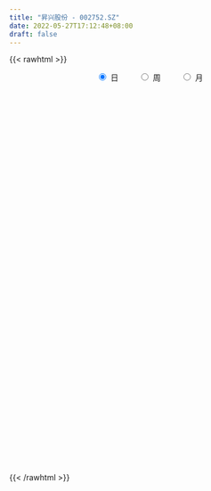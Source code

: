```yaml
---
title: "昇兴股份 - 002752.SZ"
date: 2022-05-27T17:12:48+08:00
draft: false
---
```

{{< rawhtml >}}
    <div style="text-align: center">
        <label style="padding: 1rem;"><input style="margin-right: .5rem" type="radio" name="period" value="D" checked onclick="period_change(this)">日</label>
        <label style="padding: 1rem;"><input style="margin-right: .5rem" type="radio" name="period" value="W" onclick="period_change(this)">周</label>
        <label style="padding: 1rem;"><input style="margin-right: .5rem" type="radio" name="period" value="M" onclick="period_change(this)">月</label>
    </div>
    <div id="chart" style="height: 700px;"></div> 
    <script type="text/javascript">
        const D_v = [17625.42,19516.95,20590.47,16683.35,23721.58,27261.85,37713.33,22119.25,23944.0,15239.01,22249.78,32154.25,23538.95,32939.25,117925.51,94117.57,31233.23,26605.75,27669.01,17987.35,32092.61,47053.3,66974.31,45698.69,30066.6,20458.95,32440.73,22191.65,21600.6,17572.65,23806.94,31846.45,15147.2,19528.02,30613.15,22839.95,17874.4,15541.35,20573.6,31444.2,26568.51,15226.3,18361.0,18607.3,12060.4,20426.65,13571.31,18733.9,35529.7,25376.17,27388.59,11758.85,21675.2,16109.75,15730.45,22958.25,18961.67,18867.25,19668.25,16761.31,15265.55,22685.17,29095.12,20311.4,31579.57,18500.05,17162.93,20352.55,31033.45,53899.15,34790.65,61328.41,32499.69,35079.76,30251.74,36133.16,39109.79,47309.4,46342.57,26853.28,36240.11,31042.71,33802.15,26501.4,37533.81,27775.9,231737.43,134977.42,127262.53,125926.74,86133.15,81195.94,55397.6,79201.37,30701.0,39574.55,42555.5,48277.88,27254.96,60758.83,37118.55,48470.45,52755.61,36756.4,33495.1,28944.85,28983.05,41979.45,41086.3,49908.75,52944.4,32605.75,40545.75,47984.59,35252.5,35986.95,47696.91,69107.52,106012.94,77058.27,233985.29,175557.64,314923.21,597132.08,837465.33,333819.47,404246.66,798624.0699999999,718071.63,366403.35,380964.55,487966.21,673355.99,469880.08,263964.2,308768.13,326926.3,227611.31,208853.38,170281.09,360963.38,319861.6,176227.1,132829.6,98394.35,268193.21,154658.5,155720.85,110398.45,171424.62,183884.21,131923.55,87011.65,87762.6,84248.63,113650.0,151606.7,231599.75,107774.6,119878.05,124376.77,162144.41,159772.9,95728.56,92180.19,189835.43,177172.1,131863.85,144947.55,111400.85,220981.84,274399.6,121125.1,106080.85,99666.25,123950.93,106099.55,79953.68,87698.1,102777.6,100485.75,72024.6,96717.15,86882.4,56573.0,76889.25,84393.54,283925.05,319178.05,162180.35,108179.92,87774.45,105484.8,103942.6,104078.5,129503.85,146840.03,148868.14,98745.79,107622.68,346507.67,310320.57,243210.33,196587.19,130377.24,118048.93,103323.6,79824.3,84650.35,70847.8,87873.0,74917.18,77111.88,64153.55,66609.2,104186.15,87201.45,82361.81,96897.14,90460.25,61441.6,88489.92,65926.6,52842.7,64845.41,76289.9,99483.91,73502.5,111896.27,110077.3,121574.42,122364.9,118567.22,90390.75,71730.31,72688.07,66891.95,97877.4,71996.75,54842.95,92931.81,65462.5,334962.02,261481.12,143867.75,138175.2,128020.0,79104.11,74350.7,78902.1]
const D_histogram = [0.0,-0.0044608547,-0.0082891727,-0.0102250963,-0.0134028208,-0.0120563397,-0.0066473086,-0.0034212043,-0.0042709612,-0.0025284593,0.0001214434,0.0032008983,0.0031899793,0.0050644355,0.0233015156,0.0240201165,0.0225877663,0.0198308459,0.0181490741,0.0128292341,0.0099459943,0.0106329734,0.0179646858,0.0188250764,0.0155413587,0.0110732634,0.0118153997,0.0087374315,0.0034065336,0.002678823,0.0004011068,-0.0084732251,-0.013339549,-0.0154082269,-0.0200470689,-0.0234552664,-0.0271363503,-0.02626642,-0.0225297388,-0.0139498837,-0.0110486929,-0.0105573286,-0.0090253861,-0.0120063788,-0.0131651218,-0.0105382583,-0.0101195721,-0.0110838124,-0.0173062713,-0.0213534306,-0.0218617967,-0.0187992858,-0.0199980792,-0.0161012335,-0.0117308276,-0.0104568536,-0.0079757304,-0.0099552888,-0.0056697813,-0.0008600658,0.0027516867,0.0041406205,0.0104358532,0.0156234075,0.0102364916,0.0118824721,0.0108032252,0.0137914016,0.0197790581,0.0247350607,0.0312809712,0.0371326088,0.0370522913,0.0376409363,0.0321504587,0.0275314838,0.0255526642,0.0246359596,0.0269295794,0.0253101654,0.0263707559,0.0258045361,0.0184459418,0.012917316,0.001137938,-0.0030953868,0.0097553375,0.0121964697,-0.0003389913,-0.0024582896,-0.0145248314,-0.0321604596,-0.0433544214,-0.0619506081,-0.0655632027,-0.0575310321,-0.0444046131,-0.0407974753,-0.0317657657,-0.0229259791,-0.013979453,-0.0124230971,-0.011722969,-0.0064640777,-0.0075432616,-0.0086922032,-0.0104430036,-0.0060736894,-0.0076562591,-0.0122307665,-0.0056493502,-0.0000658693,0.0039614031,0.0131748956,0.0187442291,0.0236093287,0.0270860046,0.0268957492,0.0345666312,0.0390256975,0.0596560834,0.0617632964,0.0768981979,0.1170988848,0.1374508567,0.1337710502,0.1474636093,0.1824781241,0.2158418716,0.1929613591,0.1636674425,0.1793795806,0.1933501946,0.1884636155,0.1639262094,0.1267083626,0.0595923527,-0.0043736149,-0.0521530242,-0.0954597657,-0.0773157985,-0.0878010063,-0.1071843619,-0.1200354989,-0.1278451049,-0.1330703528,-0.1316313283,-0.1168562157,-0.1025267946,-0.1094158693,-0.1328228284,-0.1363351671,-0.1345412048,-0.1330378115,-0.1276630717,-0.1153853932,-0.0953326562,-0.0942149374,-0.0888547628,-0.0777230873,-0.063380341,-0.0667776706,-0.0522458941,-0.0462645011,-0.0381923115,-0.0393565868,-0.0442448346,-0.0472810435,-0.057823977,-0.0583476235,-0.0524309386,-0.0669189526,-0.0677571636,-0.0687760429,-0.0607635226,-0.0371610071,-0.0157885729,0.0018253433,0.0148796291,0.0128706065,0.0206414746,0.0219624249,0.0318849212,0.0338423412,0.0370094275,0.0368552733,0.0319908039,0.0594558053,0.0437058861,0.042439019,0.0412850596,0.0414446174,0.0410482839,0.0370398646,0.0238732234,0.0043258381,-0.0265023236,-0.0429411141,-0.0525921889,-0.0426849985,-0.068804378,-0.102576764,-0.0957456973,-0.0897702873,-0.0735908196,-0.0568014854,-0.041018738,-0.0297916505,-0.0244933103,-0.0167511501,-0.0065685753,-0.0011188018,0.0068249971,0.0133473136,0.0166918107,0.028680147,0.0287998654,0.0252377072,0.0137534428,0.0170197321,0.015281481,0.0187590695,0.0137936092,0.0133377182,0.0150636605,0.017394147,0.0059018515,0.0003745835,-0.0272902681,-0.0481727918,-0.0495599059,-0.0544964189,-0.0408529855,-0.0257587504,-0.0155931492,0.0018349249,0.0158772426,0.0238342417,0.0332492287,0.0404560167,0.0464469259,0.0499794772,0.0631592614,0.070063706,0.0699605509,0.0761601244,0.0621990141,0.0591660372,0.0579013317,0.0519356839]
const D_fast = [0.0,-0.0055760684,-0.0114766796,-0.0159688772,-0.0224973069,-0.0241649107,-0.0204177068,-0.0180469036,-0.0199644008,-0.0188540137,-0.0161737501,-0.0122940707,-0.0115074948,-0.0083669298,0.0156955293,0.0224191592,0.0266337507,0.0288345417,0.0316900384,0.029577507,0.0291807657,0.0325259882,0.044348872,0.0499155318,0.0505171537,0.0488173743,0.0525133605,0.0516197501,0.0471404856,0.0470824808,0.0449050414,0.0339124032,0.025711192,0.0197904574,0.0101398482,0.0008678341,-0.0095973374,-0.0152940121,-0.0171897656,-0.0120973815,-0.0119583639,-0.0141063317,-0.0148307358,-0.0208133232,-0.0252633467,-0.0252710477,-0.0273822546,-0.0311174479,-0.0416664746,-0.0510519915,-0.0570258069,-0.0586631175,-0.0648614306,-0.0649898933,-0.0635521944,-0.0648924337,-0.0644052431,-0.0688736237,-0.0660055615,-0.0614108625,-0.0571111883,-0.0546870994,-0.0457829034,-0.0366894973,-0.0395172902,-0.0349006917,-0.0332791322,-0.0268431055,-0.0159106845,-0.0047709167,0.0095952367,0.0247300265,0.0339127817,0.0439116608,0.0464587979,0.0487226939,0.0531320404,0.0583743257,0.0674003404,0.0721084676,0.0797617472,0.0856466614,0.0828995525,0.0806002557,0.0691053622,0.0640981907,0.0793877494,0.0848779991,0.0722577902,0.0695239195,0.0538261698,0.0281504267,0.0061178596,-0.0279659791,-0.0479693744,-0.0543199619,-0.0522946961,-0.0588869272,-0.0577966589,-0.0546883672,-0.0492367042,-0.0507861227,-0.0530167368,-0.0493738649,-0.0523388642,-0.0556608567,-0.060022408,-0.0571715162,-0.0606681506,-0.0683003496,-0.0631312708,-0.0575642573,-0.0525466341,-0.0400394178,-0.029784027,-0.0190165952,-0.0087684182,-0.0022347363,0.0140778035,0.0282932942,0.063837701,0.0813857381,0.115745189,0.1852205971,0.2399352833,0.2696982393,0.3202567007,0.4008907465,0.4882149619,0.5135747892,0.5251977333,0.5857547665,0.6480629292,0.690292254,0.7067364001,0.701195644,0.6489777223,0.5839183509,0.5231006856,0.4559290027,0.4547440203,0.4223085609,0.3761291148,0.3332691031,0.2934982209,0.2550053848,0.2235365771,0.2090976358,0.1977953583,0.1635523163,0.1069396501,0.0693435196,0.0375021807,0.0057461211,-0.020794907,-0.0373635768,-0.0411440039,-0.0635800193,-0.0804335355,-0.0887326318,-0.0902349707,-0.1103267181,-0.1088564151,-0.1144411473,-0.1159170355,-0.1269204575,-0.142869914,-0.1577263838,-0.1827253115,-0.1978358639,-0.2050269136,-0.2362446658,-0.2540221677,-0.2722350577,-0.2794134181,-0.2651011544,-0.2476758634,-0.2296056113,-0.2128314183,-0.2116227893,-0.1986915525,-0.191879996,-0.1739862694,-0.1635682641,-0.151148821,-0.1420891567,-0.1389559252,-0.0966269725,-0.1014504202,-0.0921075325,-0.0829402269,-0.0724195149,-0.0625537774,-0.0573022306,-0.0645005659,-0.0829664917,-0.1204202342,-0.1475943033,-0.1703934253,-0.1711574846,-0.2144779586,-0.2738945356,-0.2909998932,-0.307467055,-0.3096852922,-0.3070963294,-0.3015682665,-0.2977890916,-0.298614079,-0.2950597063,-0.2865192753,-0.2813492022,-0.2716991541,-0.2618400092,-0.2543225594,-0.2351641863,-0.2278445016,-0.225097233,-0.2331431366,-0.2256219143,-0.2235397952,-0.2153724393,-0.2168894973,-0.2140109588,-0.2085191014,-0.2018400781,-0.2118569108,-0.2172905328,-0.2517779515,-0.2847036732,-0.2984807637,-0.3170413815,-0.3136111945,-0.3049566469,-0.298689333,-0.2808025277,-0.2627908994,-0.2488753398,-0.2311480457,-0.2138272535,-0.1962246128,-0.1801971922,-0.1512275927,-0.1268072216,-0.1094202389,-0.0841806344,-0.0825919911,-0.0708334587,-0.0576228313,-0.0506045581]
const D_slow = [0.0,-0.0011152137,-0.0031875069,-0.0057437809,-0.0090944861,-0.012108571,-0.0137703982,-0.0146256993,-0.0156934396,-0.0163255544,-0.0162951935,-0.015494969,-0.0146974741,-0.0134313653,-0.0076059864,-0.0016009573,0.0040459843,0.0090036958,0.0135409643,0.0167482729,0.0192347714,0.0218930148,0.0263841862,0.0310904553,0.034975795,0.0377441109,0.0406979608,0.0428823187,0.0437339521,0.0444036578,0.0445039345,0.0423856282,0.039050741,0.0351986843,0.030186917,0.0243231005,0.0175390129,0.0109724079,0.0053399732,0.0018525023,-0.000909671,-0.0035490031,-0.0058053497,-0.0088069444,-0.0120982248,-0.0147327894,-0.0172626824,-0.0200336355,-0.0243602033,-0.029698561,-0.0351640102,-0.0398638316,-0.0448633514,-0.0488886598,-0.0518213667,-0.0544355801,-0.0564295127,-0.0589183349,-0.0603357802,-0.0605507967,-0.059862875,-0.0588277199,-0.0562187566,-0.0523129047,-0.0497537818,-0.0467831638,-0.0440823575,-0.0406345071,-0.0356897426,-0.0295059774,-0.0216857346,-0.0124025824,-0.0031395096,0.0062707245,0.0143083392,0.0211912101,0.0275793762,0.0337383661,0.0404707609,0.0467983023,0.0533909913,0.0598421253,0.0644536107,0.0676829397,0.0679674242,0.0671935775,0.0696324119,0.0726815293,0.0725967815,0.0719822091,0.0683510012,0.0603108863,0.049472281,0.033984629,0.0175938283,0.0032110703,-0.007890083,-0.0180894518,-0.0260308933,-0.031762388,-0.0352572513,-0.0383630256,-0.0412937678,-0.0429097872,-0.0447956026,-0.0469686535,-0.0495794044,-0.0510978267,-0.0530118915,-0.0560695831,-0.0574819207,-0.057498388,-0.0565080372,-0.0532143133,-0.048528256,-0.0426259239,-0.0358544227,-0.0291304854,-0.0204888276,-0.0107324033,0.0041816176,0.0196224417,0.0388469912,0.0681217123,0.1024844265,0.1359271891,0.1727930914,0.2184126224,0.2723730903,0.3206134301,0.3615302907,0.4063751859,0.4547127345,0.5018286384,0.5428101908,0.5744872814,0.5893853696,0.5882919659,0.5752537098,0.5513887684,0.5320598188,0.5101095672,0.4833134767,0.453304602,0.4213433258,0.3880757376,0.3551679055,0.3259538515,0.3003221529,0.2729681856,0.2397624785,0.2056786867,0.1720433855,0.1387839326,0.1068681647,0.0780218164,0.0541886523,0.030634918,0.0084212273,-0.0110095445,-0.0268546298,-0.0435490474,-0.0566105209,-0.0681766462,-0.0777247241,-0.0875638708,-0.0986250794,-0.1104453403,-0.1249013345,-0.1394882404,-0.152595975,-0.1693257132,-0.1862650041,-0.2034590148,-0.2186498955,-0.2279401472,-0.2318872905,-0.2314309546,-0.2277110474,-0.2244933958,-0.2193330271,-0.2138424209,-0.2058711906,-0.1974106053,-0.1881582484,-0.1789444301,-0.1709467291,-0.1560827778,-0.1451563063,-0.1345465515,-0.1242252866,-0.1138641322,-0.1036020613,-0.0943420951,-0.0883737893,-0.0872923298,-0.0939179107,-0.1046531892,-0.1178012364,-0.128472486,-0.1456735806,-0.1713177716,-0.1952541959,-0.2176967677,-0.2360944726,-0.250294844,-0.2605495285,-0.2679974411,-0.2741207687,-0.2783085562,-0.2799507,-0.2802304005,-0.2785241512,-0.2751873228,-0.2710143701,-0.2638443333,-0.256644367,-0.2503349402,-0.2468965795,-0.2426416465,-0.2388212762,-0.2341315088,-0.2306831065,-0.227348677,-0.2235827619,-0.2192342251,-0.2177587622,-0.2176651164,-0.2244876834,-0.2365308813,-0.2489208578,-0.2625449625,-0.2727582089,-0.2791978965,-0.2830961838,-0.2826374526,-0.278668142,-0.2727095815,-0.2643972744,-0.2542832702,-0.2426715387,-0.2301766694,-0.2143868541,-0.1968709276,-0.1793807899,-0.1603407588,-0.1447910052,-0.1299994959,-0.115524163,-0.102540242]
const D_data = [['2021-05-18', 5.4118, 5.4019, 5.3919, 5.4318],['2021-05-19', 5.3819, 5.332, 5.322, 5.4019],['2021-05-20', 5.3419, 5.312, 5.292, 5.3619],['2021-05-21', 5.312, 5.312, 5.302, 5.3419],['2021-05-24', 5.312, 5.272, 5.2621, 5.332],['2021-05-25', 5.272, 5.312, 5.2621, 5.3419],['2021-05-26', 5.332, 5.3719, 5.302, 5.3819],['2021-05-27', 5.3719, 5.3619, 5.3419, 5.3919],['2021-05-28', 5.3719, 5.312, 5.302, 5.3919],['2021-05-31', 5.302, 5.3419, 5.272, 5.3419],['2021-06-01', 5.312, 5.3619, 5.312, 5.3719],['2021-06-02', 5.3619, 5.3819, 5.332, 5.4118],['2021-06-03', 5.3919, 5.3519, 5.3419, 5.4019],['2021-06-04', 5.3619, 5.3819, 5.3419, 5.4318],['2021-06-07', 5.4118, 5.6515, 5.3619, 5.8012],['2021-06-08', 5.5416, 5.5017, 5.4218, 5.6415],['2021-06-09', 5.4618, 5.4917, 5.4418, 5.5217],['2021-06-10', 5.4917, 5.4817, 5.4518, 5.5317],['2021-06-11', 5.49, 5.5, 5.44, 5.51],['2021-06-15', 5.51, 5.45, 5.44, 5.52],['2021-06-16', 5.43, 5.47, 5.39, 5.52],['2021-06-17', 5.44, 5.52, 5.43, 5.63],['2021-06-18', 5.61, 5.64, 5.58, 5.78],['2021-06-21', 5.59, 5.6, 5.55, 5.65],['2021-06-22', 5.62, 5.56, 5.54, 5.62],['2021-06-23', 5.56, 5.54, 5.5, 5.56],['2021-06-24', 5.55, 5.61, 5.5, 5.65],['2021-06-25', 5.62, 5.57, 5.56, 5.62],['2021-06-28', 5.57, 5.53, 5.51, 5.57],['2021-06-29', 5.54, 5.58, 5.51, 5.58],['2021-06-30', 5.58, 5.56, 5.55, 5.63],['2021-07-01', 5.55, 5.45, 5.43, 5.58],['2021-07-02', 5.45, 5.46, 5.43, 5.48],['2021-07-05', 5.45, 5.47, 5.44, 5.49],['2021-07-06', 5.47, 5.41, 5.39, 5.49],['2021-07-07', 5.4, 5.39, 5.33, 5.42],['2021-07-08', 5.4, 5.35, 5.34, 5.43],['2021-07-09', 5.33, 5.38, 5.31, 5.38],['2021-07-12', 5.38, 5.41, 5.36, 5.43],['2021-07-13', 5.46, 5.49, 5.44, 5.52],['2021-07-14', 5.51, 5.44, 5.42, 5.51],['2021-07-15', 5.43, 5.41, 5.39, 5.44],['2021-07-16', 5.42, 5.42, 5.39, 5.44],['2021-07-19', 5.41, 5.35, 5.34, 5.41],['2021-07-20', 5.31, 5.35, 5.31, 5.36],['2021-07-21', 5.39, 5.39, 5.34, 5.4],['2021-07-22', 5.35, 5.36, 5.35, 5.4],['2021-07-23', 5.38, 5.33, 5.31, 5.38],['2021-07-26', 5.31, 5.23, 5.21, 5.34],['2021-07-27', 5.22, 5.21, 5.2, 5.28],['2021-07-28', 5.2, 5.22, 5.08, 5.24],['2021-07-29', 5.25, 5.25, 5.22, 5.28],['2021-07-30', 5.25, 5.18, 5.16, 5.27],['2021-08-02', 5.18, 5.23, 5.14, 5.23],['2021-08-03', 5.22, 5.24, 5.21, 5.27],['2021-08-04', 5.23, 5.2, 5.18, 5.27],['2021-08-05', 5.19, 5.21, 5.17, 5.24],['2021-08-06', 5.2, 5.14, 5.12, 5.2],['2021-08-09', 5.12, 5.21, 5.11, 5.23],['2021-08-10', 5.19, 5.23, 5.19, 5.24],['2021-08-11', 5.23, 5.23, 5.2, 5.25],['2021-08-12', 5.22, 5.21, 5.2, 5.27],['2021-08-13', 5.22, 5.29, 5.19, 5.31],['2021-08-16', 5.28, 5.31, 5.25, 5.32],['2021-08-17', 5.29, 5.18, 5.16, 5.33],['2021-08-18', 5.17, 5.26, 5.17, 5.27],['2021-08-19', 5.25, 5.23, 5.21, 5.28],['2021-08-20', 5.23, 5.29, 5.21, 5.31],['2021-08-23', 5.27, 5.36, 5.27, 5.39],['2021-08-24', 5.41, 5.39, 5.38, 5.54],['2021-08-25', 5.38, 5.46, 5.38, 5.5],['2021-08-26', 5.43, 5.51, 5.43, 5.58],['2021-08-27', 5.48, 5.48, 5.44, 5.58],['2021-08-30', 5.52, 5.52, 5.47, 5.56],['2021-08-31', 5.52, 5.46, 5.42, 5.54],['2021-09-01', 5.54, 5.47, 5.41, 5.54],['2021-09-02', 5.47, 5.51, 5.43, 5.53],['2021-09-03', 5.55, 5.54, 5.49, 5.56],['2021-09-06', 5.51, 5.61, 5.51, 5.64],['2021-09-07', 5.61, 5.59, 5.55, 5.61],['2021-09-08', 5.63, 5.65, 5.57, 5.68],['2021-09-09', 5.62, 5.66, 5.61, 5.69],['2021-09-10', 5.64, 5.58, 5.55, 5.67],['2021-09-13', 5.55, 5.59, 5.54, 5.61],['2021-09-14', 5.59, 5.48, 5.47, 5.61],['2021-09-15', 5.49, 5.54, 5.45, 5.56],['2021-09-16', 5.55, 5.79, 5.51, 6.09],['2021-09-17', 5.79, 5.72, 5.61, 5.87],['2021-09-22', 5.63, 5.52, 5.51, 5.74],['2021-09-23', 5.52, 5.62, 5.52, 5.88],['2021-09-24', 5.59, 5.46, 5.42, 5.68],['2021-09-27', 5.47, 5.3, 5.27, 5.5],['2021-09-28', 5.31, 5.28, 5.23, 5.34],['2021-09-29', 5.27, 5.07, 5.06, 5.28],['2021-09-30', 5.09, 5.15, 5.07, 5.16],['2021-10-08', 5.19, 5.26, 5.16, 5.27],['2021-10-11', 5.22, 5.34, 5.22, 5.41],['2021-10-12', 5.33, 5.23, 5.1, 5.4],['2021-10-13', 5.23, 5.3, 5.19, 5.3],['2021-10-14', 5.42, 5.32, 5.3, 5.44],['2021-10-15', 5.29, 5.35, 5.29, 5.41],['2021-10-18', 5.37, 5.27, 5.25, 5.4],['2021-10-19', 5.28, 5.25, 5.23, 5.34],['2021-10-20', 5.31, 5.31, 5.25, 5.34],['2021-10-21', 5.3, 5.23, 5.21, 5.3],['2021-10-22', 5.24, 5.21, 5.19, 5.26],['2021-10-25', 5.21, 5.18, 5.16, 5.23],['2021-10-26', 5.21, 5.25, 5.19, 5.27],['2021-10-27', 5.24, 5.17, 5.16, 5.28],['2021-10-28', 5.08, 5.1, 5.05, 5.14],['2021-10-29', 5.1, 5.23, 5.05, 5.27],['2021-11-01', 5.21, 5.24, 5.2, 5.26],['2021-11-02', 5.28, 5.24, 5.2, 5.32],['2021-11-03', 5.25, 5.34, 5.23, 5.37],['2021-11-04', 5.31, 5.34, 5.29, 5.38],['2021-11-05', 5.32, 5.37, 5.31, 5.4],['2021-11-08', 5.36, 5.39, 5.3, 5.41],['2021-11-09', 5.4, 5.37, 5.27, 5.4],['2021-11-10', 5.34, 5.51, 5.31, 5.54],['2021-11-11', 5.5, 5.53, 5.47, 5.57],['2021-11-12', 5.53, 5.84, 5.51, 5.86],['2021-11-15', 5.78, 5.72, 5.7, 5.85],['2021-11-16', 5.7, 5.99, 5.69, 6.13],['2021-11-17', 6.03, 6.54, 6.01, 6.59],['2021-11-18', 7.0, 6.57, 6.2, 7.08],['2021-11-19', 6.56, 6.44, 6.24, 6.6],['2021-11-22', 6.5, 6.82, 6.36, 6.95],['2021-11-23', 7.21, 7.38, 7.0, 7.5],['2021-11-24', 7.37, 7.74, 7.32, 7.98],['2021-11-25', 7.76, 7.27, 7.25, 7.76],['2021-11-26', 7.29, 7.24, 6.98, 7.5],['2021-11-29', 7.23, 7.96, 7.21, 7.96],['2021-11-30', 8.3, 8.23, 8.0, 8.76],['2021-12-01', 8.23, 8.24, 8.06, 8.64],['2021-12-02', 8.14, 8.13, 8.01, 8.52],['2021-12-03', 8.26, 8.0, 7.8, 8.48],['2021-12-06', 7.97, 7.5, 7.4, 8.0],['2021-12-07', 7.53, 7.29, 7.18, 7.69],['2021-12-08', 7.28, 7.25, 7.1, 7.42],['2021-12-09', 7.3, 7.08, 7.05, 7.32],['2021-12-10', 7.11, 7.79, 7.06, 7.79],['2021-12-13', 7.8, 7.46, 7.46, 7.84],['2021-12-14', 7.58, 7.26, 7.24, 7.64],['2021-12-15', 7.29, 7.23, 7.2, 7.4],['2021-12-16', 7.21, 7.2, 7.15, 7.31],['2021-12-17', 7.2, 7.15, 7.07, 7.71],['2021-12-20', 7.11, 7.17, 7.08, 7.24],['2021-12-21', 7.18, 7.33, 7.15, 7.47],['2021-12-22', 7.33, 7.36, 7.23, 7.43],['2021-12-23', 7.36, 7.07, 7.06, 7.39],['2021-12-24', 7.05, 6.72, 6.7, 7.13],['2021-12-27', 6.76, 6.82, 6.55, 6.93],['2021-12-28', 6.85, 6.8, 6.69, 6.88],['2021-12-29', 6.8, 6.72, 6.61, 6.84],['2021-12-30', 6.68, 6.7, 6.65, 6.82],['2021-12-31', 6.7, 6.75, 6.66, 6.92],['2022-01-04', 6.8, 6.86, 6.73, 6.91],['2022-01-05', 6.98, 6.61, 6.55, 7.13],['2022-01-06', 6.6, 6.61, 6.52, 6.75],['2022-01-07', 6.63, 6.66, 6.51, 6.71],['2022-01-10', 6.65, 6.71, 6.58, 6.78],['2022-01-11', 6.75, 6.46, 6.43, 6.92],['2022-01-12', 6.45, 6.66, 6.45, 6.75],['2022-01-13', 6.67, 6.56, 6.54, 6.74],['2022-01-14', 6.57, 6.58, 6.48, 6.76],['2022-01-17', 6.6, 6.44, 6.37, 6.63],['2022-01-18', 6.44, 6.33, 6.24, 6.47],['2022-01-19', 6.35, 6.28, 6.2, 6.4],['2022-01-20', 6.28, 6.09, 6.02, 6.32],['2022-01-21', 6.09, 6.12, 6.05, 6.19],['2022-01-24', 6.23, 6.15, 6.06, 6.34],['2022-01-25', 6.09, 5.8, 5.76, 6.26],['2022-01-26', 5.81, 5.85, 5.76, 5.94],['2022-01-27', 5.88, 5.76, 5.76, 5.94],['2022-01-28', 5.8, 5.81, 5.72, 5.88],['2022-02-07', 5.87, 6.02, 5.85, 6.12],['2022-02-08', 6.05, 6.06, 5.95, 6.08],['2022-02-09', 6.07, 6.08, 6.01, 6.09],['2022-02-10', 6.08, 6.08, 6.0, 6.1],['2022-02-11', 6.08, 5.9, 5.88, 6.08],['2022-02-14', 5.88, 6.02, 5.8, 6.07],['2022-02-15', 6.03, 5.95, 5.91, 6.04],['2022-02-16', 5.98, 6.08, 5.98, 6.11],['2022-02-17', 6.08, 6.01, 6.0, 6.1],['2022-02-18', 5.98, 6.04, 5.96, 6.04],['2022-02-21', 6.04, 6.01, 5.96, 6.05],['2022-02-22', 6.0, 5.94, 5.89, 6.0],['2022-02-23', 5.98, 6.42, 5.93, 6.46],['2022-02-24', 6.31, 5.93, 5.86, 6.38],['2022-02-25', 5.97, 6.08, 5.97, 6.18],['2022-02-28', 6.08, 6.09, 5.93, 6.13],['2022-03-01', 6.12, 6.12, 6.05, 6.13],['2022-03-02', 6.09, 6.13, 6.02, 6.15],['2022-03-03', 6.15, 6.09, 6.06, 6.22],['2022-03-04', 6.07, 5.94, 5.92, 6.07],['2022-03-07', 5.9, 5.77, 5.72, 5.95],['2022-03-08', 5.77, 5.47, 5.45, 5.82],['2022-03-09', 5.51, 5.48, 5.17, 5.55],['2022-03-10', 5.57, 5.44, 5.43, 5.6],['2022-03-11', 5.39, 5.63, 5.33, 5.67],['2022-03-14', 5.09, 5.07, 5.07, 5.32],['2022-03-15', 5.0, 4.72, 4.7, 5.0],['2022-03-16', 4.8, 5.05, 4.79, 5.09],['2022-03-17', 5.08, 4.97, 4.94, 5.13],['2022-03-18', 4.95, 5.06, 4.93, 5.08],['2022-03-21', 5.09, 5.07, 5.01, 5.1],['2022-03-22', 5.04, 5.07, 5.0, 5.11],['2022-03-23', 5.05, 5.02, 5.02, 5.09],['2022-03-24', 4.98, 4.93, 4.88, 5.0],['2022-03-25', 4.98, 4.94, 4.92, 5.0],['2022-03-28', 4.92, 4.97, 4.82, 5.0],['2022-03-29', 5.0, 4.91, 4.86, 5.02],['2022-03-30', 4.91, 4.94, 4.86, 4.96],['2022-03-31', 4.94, 4.93, 4.89, 4.98],['2022-04-01', 4.9, 4.89, 4.83, 4.91],['2022-04-06', 4.9, 5.02, 4.89, 5.02],['2022-04-07', 5.05, 4.89, 4.88, 5.05],['2022-04-08', 4.89, 4.82, 4.79, 4.94],['2022-04-11', 4.79, 4.66, 4.62, 4.83],['2022-04-12', 4.67, 4.8, 4.55, 4.8],['2022-04-13', 4.77, 4.72, 4.67, 4.78],['2022-04-14', 4.73, 4.77, 4.68, 4.82],['2022-04-15', 4.75, 4.64, 4.62, 4.76],['2022-04-18', 4.62, 4.66, 4.55, 4.67],['2022-04-19', 4.64, 4.67, 4.62, 4.72],['2022-04-20', 4.67, 4.67, 4.65, 4.78],['2022-04-21', 4.66, 4.45, 4.44, 4.66],['2022-04-22', 4.45, 4.45, 4.31, 4.5],['2022-04-25', 4.4, 4.04, 4.02, 4.43],['2022-04-26', 4.09, 3.93, 3.91, 4.13],['2022-04-27', 3.86, 4.04, 3.81, 4.04],['2022-04-28', 4.04, 3.9, 3.83, 4.05],['2022-04-29', 3.92, 4.08, 3.9, 4.11],['2022-05-05', 4.09, 4.11, 4.0, 4.16],['2022-05-06', 4.05, 4.06, 3.97, 4.08],['2022-05-09', 4.1, 4.18, 4.03, 4.22],['2022-05-10', 4.12, 4.19, 4.1, 4.21],['2022-05-11', 4.19, 4.15, 4.13, 4.26],['2022-05-12', 4.12, 4.2, 4.1, 4.22],['2022-05-13', 4.23, 4.21, 4.16, 4.24],['2022-05-16', 4.26, 4.23, 4.18, 4.27],['2022-05-17', 4.26, 4.23, 4.13, 4.26],['2022-05-18', 4.24, 4.41, 4.19, 4.65],['2022-05-19', 4.36, 4.41, 4.34, 4.56],['2022-05-20', 4.43, 4.37, 4.36, 4.46],['2022-05-23', 4.39, 4.5, 4.34, 4.5],['2022-05-24', 4.5, 4.26, 4.25, 4.5],['2022-05-25', 4.21, 4.38, 4.21, 4.38],['2022-05-26', 4.38, 4.42, 4.29, 4.47],['2022-05-27', 4.48, 4.37, 4.32, 4.48]]
const W_v = [100876.5,105490.57,74347.31,159721.19,109587.47,91117.34,202019.63,311159.33,119064.27,116687.54,96824.41,51529.77,76677.19,198041.85,109041.58,147420.52,57146.03,172498.7,108937.51,60999.71,98461.8,59099.48,217678.71,105936.13,76065.24,155322.08,347799.26,264141.14,161856.59,106830.45,41580.68,25886.47,116448.58,175967.65,125737.09,106794.33,76351.32,43091.12,65246.69,87696.52,64877.6,36786.76,412054.44,278385.57,281229.23,141323.09,77065.4,147406.52,510176.83,506919.79,354509.65,266606.49,334093.72,221871.5,123796.05,76841.35,77116.24,54645.52,49090.86,71369.19,78724.89,82834.13,110876.63,143571.71,166189.23,283149.09,171362.93,163028.74,160325.61,138961.03,53814.79,62216.14,134185.21,120218.19,200513.96,65141.35,286292.08,199376.56,97580.55,130631.55,166040.57,212557.83,236656.04,338242.71,287148.39,219981.84,183104.54,156503.51,255037.52,197809.68,175519.15,48738.85,154568.82,81741.99,63325.84,91012.08,45316.81,47882.32,53899.1,48666.39,61929.85,51131.05,45833.79,58606.25,55103.59,82578.83,40771.49,52781.48,70718.41,65524.77,44443.95,137234.78,90781.08,7988.1,27900.39,38348.83,529459.9300000001,153183.17,69726.16,57087.08,105144.62,47057.3,85080.66,151457.73,121406.5,90234.07,86197.05,88761.29,89346.2,123178.78,132243.6,82931.88,129633.15,148151.38,151506.44,116830.28,76246.39,125060.08,72425.12,76283.55,121011.54,310901.74,260007.97,75458.34,60186.26,56596.96,109156.31,184694.05,107081.27,288373.05,57752.35,87703.34,218796.41,326268.36,187568.98,131115.34,191858.41,223662.65,523346.24,380807.94,242493.69,187329.74,91187.38,138663.69,74396.4,14835.67,165610.64,71793.01,67033.83,129739.66,194323.97,1238137.1000000001,645176.01,259607.92,225721.64,239092.7,381553.5599999999,281762.36,616265.9300000001,312365.65,363477.19,229825.6,563755.25,201105.5,77797.1,223498.8,410104.8300000001,146454.99,191278.85,158359.3,213539.2,193228.7,141836.48,125140.03,140684.32,55190.9,151177.68,110286.24,134760.01,126121.24,297551.0700000001,164107.57,150856.62,109973.84,106396.87,112173.61,83399.56,121728.51,92627.37,103475.4,107906.5,213551.35,187883.85,174280.82,458525.96,339322.42,246495.91,39574.55,215965.72,200422.41,214901.95,192375.54,533860.9300000001,2258897.7299999995,2668310.2599999998,2203934.6099999999,1294635.46,995505.8599999999,776086.6299999999,504596.43,610859.1000000001,634202.8299999998,755219.7799999999,822253.6399999999,500479.86,412682.9,926566.2399999999,509460.27,631580.49,1227003.0,456694.98,370664.81,273749.41,403215.51,366964.42,584480.11,162121.06,364297.1200000001,898705.2,498552.11]
const W_histogram = [0.0,-0.0962689459,-0.1507106676,-0.1744876443,-0.2082243634,-0.1912241258,-0.1208484313,-0.0644851399,-0.0379513219,-0.0012263509,0.0003330794,-0.0107988261,0.0172841179,0.0130664166,0.0328415658,0.0218647241,0.0122795748,0.0235438713,0.0019278826,-0.000788137,-0.0097593177,-0.0101991544,0.0123682682,0.0217180892,0.0335649942,0.0639059261,0.0864823223,0.0499512845,-0.0815912218,-0.21275603,-0.2847267331,-0.3088815233,-0.2790725124,-0.2333548734,-0.1845659594,-0.1850711273,-0.1575037768,-0.1448893669,-0.1205801439,-0.1295838745,-0.1096243972,-0.0924422679,-0.010995107,0.0265814991,0.0767884277,0.0691806347,0.0633313606,0.0927230999,0.1525151711,0.2159329025,0.1779829208,0.1888113904,0.2026415875,0.1861637253,0.1264505599,0.0874016541,0.0315180921,0.000206777,-0.0153257998,-0.0618752927,-0.0715052148,-0.0560632841,-0.0274838983,-0.0155204484,0.0082195912,0.0418685122,0.0710172592,0.077301536,0.0940592734,0.0757964168,0.0578744968,0.0466727757,0.0566161748,0.0570179071,0.0626731639,0.0597968542,0.0756277296,0.0699154439,0.0559011588,0.0233719509,0.0378344148,0.0391436906,0.0548274763,0.0659251324,0.0879667046,0.1079174598,0.0980604441,0.1071470498,0.0944758365,0.0920372427,0.0402430269,-0.0018977921,-0.017420672,-0.0470473009,-0.0749956875,-0.0812703984,-0.1063506944,-0.1054060066,-0.0919217206,-0.0901247904,-0.0739525381,-0.0684989085,-0.070531446,-0.081430573,-0.1015718688,-0.1217769249,-0.124813755,-0.1102899628,-0.0859076775,-0.046907043,-0.0070249533,0.0122789873,0.0189213653,0.0242180434,0.03786,0.0413297094,0.0343376502,0.0210766299,0.0140614502,0.0157384502,0.0240097293,0.0365576525,0.0561312561,0.0846660857,0.0993492231,0.1049860317,0.1177558932,0.1232672403,0.1128612776,0.1003867467,0.0787828054,0.0454280265,0.0247708009,-0.0002393077,0.0063531568,-0.0234853125,-0.0472390792,-0.0658198112,-0.0686107742,-0.0707239265,-0.0505507555,-0.0395725549,-0.0278612328,-0.0168790064,-0.0081545886,-0.0108120612,0.015751467,0.0248614627,0.0288986087,0.0364858705,0.0400801728,0.0466292033,0.0583969081,0.0726919777,0.0749117122,0.0769211157,0.0670499986,0.0819548188,0.1018670854,0.0892314284,0.0534634858,0.0412748495,0.0227440436,0.0139020531,0.0026429413,-0.0012634451,-0.0028999517,-0.0068504033,-0.0088376051,-0.0113844947,0.0196559633,0.0528647043,0.0403307946,0.0251801789,0.0186861782,0.0255611688,0.0282907158,0.0428669473,0.0474459545,0.0415816575,0.0287461662,0.0140631346,0.0066051127,-0.0086928931,-0.0204313514,-0.0254605415,-0.0336081802,-0.0470293675,-0.0533852767,-0.0733395388,-0.0935902327,-0.1121200436,-0.1168699148,-0.1162900986,-0.1013052263,-0.0854979184,-0.0672498137,-0.064848632,-0.0589755013,-0.0466388276,-0.0277153285,-0.0041945603,0.0075825405,0.0088115743,0.0052593025,0.0065425497,0.0024781285,-0.008559752,-0.0163503853,-0.0095346872,-0.0034722317,0.0139335719,0.0292086718,0.0410046161,0.0562898387,0.0473054352,0.0202815759,0.0101247633,0.0097728962,0.0008846873,-0.0026791909,0.0049451688,0.0402309757,0.0992093032,0.1824833171,0.273651412,0.3024613411,0.2625451497,0.1944485461,0.1411716804,0.091996522,0.0483985755,-0.0137792288,-0.0747390094,-0.1060423332,-0.1136840173,-0.1122171118,-0.1163494304,-0.1343584302,-0.176407366,-0.2021997764,-0.2115227403,-0.2108284991,-0.2104314833,-0.2104001356,-0.2216072599,-0.2164296746,-0.1899115985,-0.150336814,-0.1145210914]
const W_fast = [0.0,-0.1203361823,-0.212455571,-0.2798544587,-0.3656472686,-0.3964530626,-0.3562894759,-0.3160474695,-0.2990014819,-0.2625830987,-0.2609403985,-0.2747720106,-0.242368037,-0.2433191342,-0.2153335935,-0.2208442542,-0.2273595098,-0.2102092455,-0.2313432635,-0.2342563174,-0.2456673275,-0.2486569527,-0.2229974631,-0.2082181198,-0.1879799663,-0.1416625529,-0.097465576,-0.1215087927,-0.2734491044,-0.4578029201,-0.6009553066,-0.7023304776,-0.7422895948,-0.7549106741,-0.75226325,-0.7990361997,-0.8108447933,-0.8344527252,-0.8402885382,-0.8816882374,-0.8891348595,-0.8950632971,-0.816364913,-0.7721429321,-0.7027388966,-0.6930515309,-0.6830679648,-0.6304954505,-0.5325745866,-0.4151736295,-0.4086278811,-0.3505965638,-0.2861059698,-0.2560429008,-0.2841434262,-0.3013419184,-0.3493459574,-0.3806055782,-0.399969605,-0.4619879211,-0.4894941469,-0.4880680372,-0.466359626,-0.4582762882,-0.4324813507,-0.3883653017,-0.3414622399,-0.3158525791,-0.2755800234,-0.2748937758,-0.2783470716,-0.2778805988,-0.253783156,-0.2391269469,-0.2178033991,-0.2057304952,-0.1709926874,-0.1592261122,-0.1592651076,-0.1859513278,-0.1620302601,-0.1509350617,-0.121544407,-0.0939654677,-0.0499322193,-0.0030020992,0.0116559961,0.0475293642,0.05847711,0.079047827,0.0373143679,-0.0053008991,-0.0251789471,-0.0665674012,-0.1132647097,-0.1398570202,-0.1915249898,-0.2169318037,-0.2264279478,-0.2471622152,-0.2494780975,-0.261149195,-0.2808145939,-0.3120713641,-0.3576056272,-0.4082549146,-0.4424951834,-0.4555438819,-0.452638516,-0.4253646423,-0.3872387908,-0.3648651034,-0.3534923841,-0.3421411951,-0.3190342385,-0.3052321017,-0.3036397484,-0.3116316112,-0.3151314283,-0.3095198158,-0.2952461044,-0.273558768,-0.2399523505,-0.1902509994,-0.1507305562,-0.1188472397,-0.076638405,-0.0403102478,-0.022500891,-0.0098787353,-0.0117869752,-0.0337847475,-0.0482492729,-0.0733192085,-0.0651384547,-0.1008482522,-0.1364117887,-0.1714474735,-0.19139113,-0.2111852639,-0.2036497818,-0.20256472,-0.197818706,-0.1910562312,-0.1843704606,-0.1897309484,-0.1592295535,-0.1439041921,-0.132642394,-0.1159336645,-0.102319319,-0.0841129877,-0.0577460559,-0.0252779919,-0.0043303293,0.0169093532,0.0238007356,0.0591942606,0.1045732985,0.1142454986,0.0918434274,0.0899735036,0.0771287085,0.0717622313,0.0611638549,0.0569416071,0.0545801127,0.0489170602,0.0447204571,0.0393274438,0.0752818927,0.1217068097,0.1192555988,0.1104000278,0.1085775716,0.1218428543,0.1316450804,0.1569380486,0.1733785445,0.1779096619,0.1722607121,0.1610934642,0.1552867204,0.1378154914,0.1209691952,0.1095748697,0.093025186,0.0678466568,0.0481444284,0.0098552816,-0.0337929705,-0.0803527923,-0.1143201422,-0.1428128507,-0.1531542849,-0.1587214566,-0.1572858053,-0.1710967816,-0.1799675262,-0.1792905594,-0.1672958924,-0.1448237643,-0.1311510284,-0.1277191011,-0.1299565472,-0.1270376625,-0.1304825516,-0.1436603701,-0.1555385998,-0.1511065735,-0.1459121759,-0.1250229793,-0.1024457115,-0.0803986132,-0.0510409309,-0.0481989755,-0.0701524409,-0.0777780627,-0.0756867058,-0.0843537429,-0.0885874188,-0.0797267669,-0.0343832161,0.0493974373,0.1782922804,0.3378732284,0.4422984927,0.4680185887,0.4485341217,0.430550176,0.4043741482,0.3728758455,0.3072532341,0.227608701,0.169794794,0.1337321056,0.1071447332,0.0739250569,0.0223264496,-0.0638243277,-0.1401666822,-0.2023703312,-0.2543832147,-0.3065940697,-0.3591627559,-0.4257716952,-0.4747015286,-0.4956613521,-0.4936707711,-0.4864853214]
const W_slow = [0.0,-0.0240672365,-0.0617449034,-0.1053668144,-0.1574229053,-0.2052289367,-0.2354410446,-0.2515623295,-0.26105016,-0.2613567478,-0.2612734779,-0.2639731844,-0.259652155,-0.2563855508,-0.2481751593,-0.2427089783,-0.2396390846,-0.2337531168,-0.2332711461,-0.2334681804,-0.2359080098,-0.2384577984,-0.2353657313,-0.229936209,-0.2215449605,-0.205568479,-0.1839478984,-0.1714600772,-0.1918578827,-0.2450468902,-0.3162285734,-0.3934489543,-0.4632170824,-0.5215558007,-0.5676972906,-0.6139650724,-0.6533410166,-0.6895633583,-0.7197083943,-0.7521043629,-0.7795104622,-0.8026210292,-0.805369806,-0.7987244312,-0.7795273243,-0.7622321656,-0.7463993254,-0.7232185505,-0.6850897577,-0.631106532,-0.5866108018,-0.5394079542,-0.4887475574,-0.442206626,-0.4105939861,-0.3887435725,-0.3808640495,-0.3808123553,-0.3846438052,-0.4001126284,-0.4179889321,-0.4320047531,-0.4388757277,-0.4427558398,-0.440700942,-0.4302338139,-0.4124794991,-0.3931541151,-0.3696392968,-0.3506901926,-0.3362215684,-0.3245533745,-0.3103993308,-0.296144854,-0.280476563,-0.2655273495,-0.246620417,-0.2291415561,-0.2151662664,-0.2093232787,-0.199864675,-0.1900787523,-0.1763718832,-0.1598906001,-0.137898924,-0.110919559,-0.086404448,-0.0596176856,-0.0359987264,-0.0129894158,-0.002928659,-0.003403107,-0.007758275,-0.0195201003,-0.0382690222,-0.0585866218,-0.0851742954,-0.111525797,-0.1345062272,-0.1570374248,-0.1755255593,-0.1926502865,-0.2102831479,-0.2306407912,-0.2560337584,-0.2864779896,-0.3176814284,-0.3452539191,-0.3667308385,-0.3784575992,-0.3802138375,-0.3771440907,-0.3724137494,-0.3663592385,-0.3568942385,-0.3465618112,-0.3379773986,-0.3327082411,-0.3291928786,-0.325258266,-0.3192558337,-0.3101164206,-0.2960836065,-0.2749170851,-0.2500797793,-0.2238332714,-0.1943942981,-0.163577488,-0.1353621686,-0.110265482,-0.0905697806,-0.079212774,-0.0730200738,-0.0730799007,-0.0714916115,-0.0773629397,-0.0891727095,-0.1056276623,-0.1227803558,-0.1404613374,-0.1530990263,-0.162992165,-0.1699574732,-0.1741772248,-0.176215872,-0.1789188873,-0.1749810205,-0.1687656548,-0.1615410027,-0.152419535,-0.1423994918,-0.130742191,-0.116142964,-0.0979699695,-0.0792420415,-0.0600117626,-0.0432492629,-0.0227605582,0.0027062131,0.0250140702,0.0383799416,0.048698654,0.0543846649,0.0578601782,0.0585209135,0.0582050523,0.0574800643,0.0557674635,0.0535580622,0.0507119385,0.0556259294,0.0688421055,0.0789248041,0.0852198488,0.0898913934,0.0962816856,0.1033543645,0.1140711014,0.12593259,0.1363280044,0.1435145459,0.1470303296,0.1486816077,0.1465083845,0.1414005466,0.1350354112,0.1266333662,0.1148760243,0.1015297051,0.0831948204,0.0597972622,0.0317672513,0.0025497726,-0.026522752,-0.0518490586,-0.0732235382,-0.0900359916,-0.1062481496,-0.1209920249,-0.1326517318,-0.139580564,-0.140629204,-0.1387335689,-0.1365306753,-0.1352158497,-0.1335802123,-0.1329606801,-0.1351006181,-0.1391882145,-0.1415718863,-0.1424399442,-0.1389565512,-0.1316543833,-0.1214032293,-0.1073307696,-0.0955044108,-0.0904340168,-0.087902826,-0.0854596019,-0.0852384301,-0.0859082279,-0.0846719357,-0.0746141917,-0.0498118659,-0.0041910367,0.0642218163,0.1398371516,0.205473439,0.2540855756,0.2893784956,0.3123776262,0.32447727,0.3210324628,0.3023477105,0.2758371272,0.2474161229,0.2193618449,0.1902744873,0.1566848798,0.1125830383,0.0620330942,0.0091524091,-0.0435547157,-0.0961625865,-0.1487626204,-0.2041644353,-0.258271854,-0.3057497536,-0.3433339571,-0.37196423]
const W_data = [['2017-07-14', 12.1863, 11.9102, 11.7426, 12.3835],['2017-07-21', 11.8609, 10.4017, 10.3031, 11.9299],['2017-07-28', 10.1552, 10.4116, 10.1158, 10.5397],['2017-08-04', 10.4806, 10.4411, 9.8594, 11.1412],['2017-08-11', 10.3524, 9.9876, 9.958, 10.5102],['2017-08-18', 9.9876, 10.3918, 9.9876, 10.52],['2017-08-25', 10.3524, 11.1412, 10.3327, 11.4369],['2017-09-01', 10.8651, 11.2003, 10.7468, 11.9595],['2017-09-08', 11.1214, 10.9736, 10.944, 11.3679],['2017-09-15', 10.8848, 11.22, 10.8848, 11.4074],['2017-09-22', 11.151, 10.8454, 10.8158, 11.2792],['2017-09-29', 10.8552, 10.6186, 10.5693, 10.9045],['2017-10-13', 10.6383, 11.1214, 10.6383, 11.151],['2017-10-20', 11.1313, 10.7566, 10.6679, 12.0088],['2017-10-27', 10.7073, 11.082, 10.5299, 11.5848],['2017-11-03', 11.0327, 10.7073, 10.5496, 11.3186],['2017-11-10', 10.7369, 10.6482, 10.5496, 10.8355],['2017-11-17', 10.7073, 10.8947, 10.6186, 11.1412],['2017-11-24', 10.9045, 10.4313, 10.0763, 11.1313],['2017-12-01', 10.3524, 10.5693, 10.3031, 10.7271],['2017-12-08', 10.52, 10.4214, 10.3327, 10.7369],['2017-12-15', 10.4214, 10.4609, 10.382, 10.5299],['2017-12-22', 10.4609, 10.7764, 10.4017, 11.2299],['2017-12-29', 10.7764, 10.6778, 10.589, 10.9341],['2018-01-05', 10.6778, 10.7566, 10.6482, 10.8355],['2018-01-12', 10.7073, 11.1116, 10.6383, 11.1905],['2018-01-19', 11.151, 11.1905, 11.0524, 11.8609],['2018-01-26', 11.1905, 10.4411, 10.382, 11.6144],['2018-02-02', 10.4806, 8.7552, 8.1242, 10.4806],['2018-02-09', 8.4594, 7.8974, 7.4932, 8.6073],['2018-02-14', 7.8383, 7.8481, 7.7397, 8.0157],['2018-02-23', 7.858, 7.8974, 7.7692, 7.9566],['2018-03-02', 7.9368, 8.2918, 7.8481, 8.3805],['2018-03-09', 8.2918, 8.42, 8.134, 8.6664],['2018-03-16', 8.4298, 8.4693, 8.3312, 8.8242],['2018-03-23', 8.42, 7.7495, 7.7397, 8.7157],['2018-03-30', 7.572, 7.9467, 7.296, 7.9566],['2018-04-04', 7.9467, 7.6509, 7.6411, 7.9664],['2018-04-13', 7.6509, 7.6904, 7.572, 7.7692],['2018-04-20', 7.6016, 7.1087, 7.0889, 7.7298],['2018-04-27', 7.1974, 7.296, 7.0988, 7.3946],['2018-05-04', 7.2171, 7.1678, 6.9509, 7.3453],['2018-05-11', 7.158, 8.0847, 7.158, 9.3566],['2018-05-18', 7.858, 7.7495, 7.5622, 8.065],['2018-05-25', 7.7692, 8.0749, 7.6805, 8.3608],['2018-06-01', 8.0059, 7.4143, 7.1777, 8.2326],['2018-06-08', 7.434, 7.3453, 7.2565, 7.7594],['2018-06-15', 7.3256, 7.8087, 7.296, 8.1045],['2018-06-22', 7.5523, 8.4298, 7.2171, 8.6073],['2018-06-29', 8.2819, 8.8637, 7.9861, 8.8835],['2018-07-06', 8.715, 7.7334, 7.3963, 8.8538],['2018-07-13', 7.6839, 8.3382, 7.5748, 8.6258],['2018-07-20', 8.3779, 8.5266, 8.0705, 8.9629],['2018-07-27', 8.6059, 8.2292, 8.0309, 8.6357],['2018-08-03', 8.13, 7.5451, 7.3368, 8.2292],['2018-08-10', 7.555, 7.5649, 7.2278, 7.6244],['2018-08-17', 7.5351, 7.089, 7.0394, 7.6343],['2018-08-24', 7.0692, 7.1187, 6.9997, 7.2179],['2018-08-31', 7.1187, 7.1286, 7.0394, 7.2377],['2018-09-07', 7.198, 6.4842, 6.4247, 7.198],['2018-09-14', 6.5238, 6.6825, 6.5139, 7.1286],['2018-09-21', 6.7122, 6.9006, 6.4941, 6.97],['2018-09-28', 6.9105, 7.089, 6.8015, 7.2179],['2018-10-12', 6.9502, 6.9105, 6.4644, 7.2278],['2018-10-19', 6.9006, 7.089, 6.7816, 7.2179],['2018-10-26', 7.1386, 7.3269, 7.0692, 7.7929],['2018-11-02', 7.3368, 7.4261, 7.1782, 7.4757],['2018-11-09', 7.436, 7.2377, 7.198, 7.5054],['2018-11-16', 7.2278, 7.4459, 7.198, 7.4856],['2018-11-23', 7.436, 7.0196, 6.8808, 7.4558],['2018-11-30', 7.0394, 6.9303, 6.8411, 7.089],['2018-12-07', 7.0097, 6.9303, 6.8114, 7.0692],['2018-12-14', 6.9303, 7.1881, 6.8709, 7.3963],['2018-12-21', 7.1782, 7.0989, 7.0493, 7.3269],['2018-12-28', 7.1088, 7.1881, 6.9997, 7.4261],['2019-01-04', 7.198, 7.0989, 6.9303, 7.2575],['2019-01-11', 7.1088, 7.3864, 7.0493, 7.436],['2019-01-18', 7.3864, 7.1683, 7.0989, 7.5054],['2019-01-25', 7.1881, 7.0295, 6.9601, 7.198],['2019-02-01', 7.0097, 6.6726, 6.5338, 7.089],['2019-02-15', 6.7023, 7.208, 6.6428, 7.436],['2019-02-22', 7.1782, 7.089, 6.9799, 7.2873],['2019-03-01', 7.0989, 7.3269, 7.089, 7.4657],['2019-03-08', 7.3368, 7.3666, 7.2674, 7.9516],['2019-03-15', 7.3963, 7.6343, 7.3765, 8.0507],['2019-03-22', 7.6442, 7.783, 7.5649, 7.8921],['2019-03-29', 7.6442, 7.5054, 7.2972, 7.9119],['2019-04-04', 7.4757, 7.8128, 7.4757, 8.0011],['2019-04-12', 7.8722, 7.6045, 7.5451, 8.0606],['2019-04-19', 7.6839, 7.7632, 7.3468, 7.8425],['2019-04-26', 7.783, 7.0493, 6.9403, 7.8227],['2019-04-30', 7.0692, 6.9303, 6.7221, 7.0692],['2019-05-10', 6.8411, 7.0989, 6.7023, 7.1881],['2019-05-17', 7.0196, 6.7717, 6.7221, 7.0989],['2019-05-24', 6.7321, 6.5833, 6.5139, 6.7915],['2019-05-31', 6.6825, 6.6924, 6.4445, 7.1683],['2019-06-06', 6.7023, 6.2859, 6.1967, 6.7915],['2019-06-14', 6.276, 6.4475, 6.2661, 6.5072],['2019-06-21', 6.4176, 6.547, 6.3181, 6.6067],['2019-06-28', 6.5868, 6.348, 6.2982, 6.5967],['2019-07-05', 6.3977, 6.4873, 6.3878, 6.5569],['2019-07-12', 6.4773, 6.3281, 6.2286, 6.4773],['2019-07-19', 6.3778, 6.1589, 6.1291, 6.4077],['2019-07-26', 6.1589, 5.9201, 5.8505, 6.1589],['2019-08-02', 5.9102, 5.6117, 5.5818, 5.95],['2019-08-09', 5.6117, 5.3729, 5.0246, 5.6117],['2019-08-16', 5.4226, 5.3828, 5.2336, 5.4823],['2019-08-23', 5.4624, 5.4923, 5.4127, 5.6515],['2019-08-30', 5.4027, 5.5918, 5.2435, 5.7311],['2019-09-06', 5.5818, 5.8405, 5.5818, 5.9002],['2019-09-12', 5.8704, 5.9898, 5.8704, 6.0196],['2019-09-20', 6.0296, 5.8405, 5.6117, 6.348],['2019-09-27', 5.7709, 5.7112, 5.6017, 6.348],['2019-09-30', 5.6515, 5.6913, 5.6515, 5.7709],['2019-10-11', 5.6913, 5.8206, 5.6913, 5.8903],['2019-10-18', 5.8206, 5.7211, 5.7012, 5.9002],['2019-10-25', 5.7012, 5.5619, 5.5022, 6.9251],['2019-11-01', 5.552, 5.4027, 5.3132, 5.6913],['2019-11-08', 5.4624, 5.3928, 5.3231, 5.5619],['2019-11-15', 5.4127, 5.4525, 5.2734, 5.4923],['2019-11-22', 5.4127, 5.5321, 5.4027, 5.8405],['2019-11-29', 5.6117, 5.6216, 5.4127, 5.6316],['2019-12-06', 5.5719, 5.7908, 5.5719, 5.8206],['2019-12-13', 5.8007, 6.0495, 5.7709, 6.2186],['2019-12-20', 6.0992, 6.0296, 6.0097, 6.3977],['2019-12-27', 6.0296, 6.0196, 5.8903, 6.2982],['2020-01-03', 5.9898, 6.2186, 5.9699, 6.5569],['2020-01-10', 6.1888, 6.2485, 6.1191, 6.3679],['2020-01-17', 6.2684, 6.1092, 6.1092, 6.4475],['2020-01-23', 6.1092, 6.0893, 5.94, 6.3679],['2020-02-07', 5.4823, 5.94, 4.9948, 5.94],['2020-02-14', 5.7808, 5.6813, 5.6714, 6.0097],['2020-02-21', 5.6714, 5.7112, 5.6216, 5.8405],['2020-02-28', 5.7012, 5.5321, 5.3928, 5.7112],['2020-03-06', 5.5221, 5.8704, 5.5022, 5.8803],['2020-03-13', 5.8405, 5.3331, 5.1739, 5.8405],['2020-03-20', 5.3629, 5.2236, 5.0246, 5.4226],['2020-03-27', 5.2037, 5.1142, 5.0843, 5.343],['2020-04-03', 5.0943, 5.1838, 5.0047, 5.2535],['2020-04-10', 5.1938, 5.1042, 5.0943, 5.2435],['2020-04-17', 5.1042, 5.3629, 5.0346, 5.3928],['2020-04-24', 5.3629, 5.2734, 5.0744, 5.8206],['2020-04-30', 5.3132, 5.2933, 5.1142, 5.7609],['2020-05-08', 5.2336, 5.3032, 5.0943, 5.3729],['2020-05-15', 5.3132, 5.2933, 5.2037, 5.343],['2020-05-22', 5.2734, 5.1341, 5.1341, 5.343],['2020-05-29', 5.1739, 5.542, 5.1241, 5.6017],['2020-06-05', 5.6216, 5.4118, 5.3919, 5.7211],['2020-06-12', 5.4218, 5.3819, 5.272, 5.5416],['2020-06-19', 5.3819, 5.4618, 5.3519, 5.9211],['2020-06-24', 5.4518, 5.4518, 5.3919, 5.5317],['2020-07-03', 5.4518, 5.5317, 5.332, 5.5516],['2020-07-10', 5.5716, 5.6714, 5.5416, 5.8811],['2020-07-17', 5.6714, 5.8112, 5.5716, 6.0509],['2020-07-24', 5.7813, 5.7513, 5.6615, 6.0908],['2020-07-31', 5.7413, 5.8112, 5.6714, 6.0109],['2020-08-07', 5.8811, 5.6914, 5.6714, 6.0409],['2020-08-14', 5.6914, 6.0708, 5.6814, 6.1507],['2020-08-21', 6.1108, 6.3005, 5.991, 6.4902],['2020-08-28', 6.1507, 5.991, 5.961, 6.4303],['2020-09-04', 6.0908, 5.6315, 5.4518, 6.0908],['2020-09-11', 5.6615, 5.8412, 5.5017, 5.8412],['2020-09-18', 5.7214, 5.7114, 5.6115, 5.8012],['2020-09-25', 5.7114, 5.7813, 5.6215, 5.9011],['2020-09-30', 5.8312, 5.7114, 5.6914, 5.961],['2020-10-09', 5.7114, 5.7713, 5.7114, 5.7913],['2020-10-16', 5.7713, 5.7913, 5.7114, 5.951],['2020-10-23', 5.7813, 5.7513, 5.5816, 5.8312],['2020-10-30', 5.7014, 5.7613, 5.6115, 5.8012],['2020-11-06', 5.6814, 5.7413, 5.5117, 5.7713],['2020-11-13', 5.7114, 6.2506, 5.6215, 6.2506],['2020-11-20', 6.2606, 6.4902, 5.6415, 7.2091],['2020-11-27', 6.3305, 6.0209, 5.9211, 6.4303],['2020-12-04', 5.981, 5.951, 5.7413, 6.1308],['2020-12-11', 5.941, 6.0309, 5.8212, 6.1507],['2020-12-18', 6.0209, 6.2306, 5.8711, 6.2805],['2020-12-25', 6.2306, 6.2406, 6.0609, 6.4902],['2020-12-31', 6.1907, 6.4802, 6.0808, 6.5002],['2021-01-08', 6.4503, 6.4603, 6.3804, 7.0094],['2021-01-15', 6.3504, 6.3804, 6.1507, 6.7398],['2021-01-22', 6.3704, 6.2905, 5.981, 6.6799],['2021-01-29', 6.2006, 6.2306, 6.1208, 6.4103],['2021-02-05', 6.1907, 6.2905, 6.1008, 6.5401],['2021-02-10', 6.3305, 6.1507, 6.0209, 6.3305],['2021-02-19', 6.1407, 6.1308, 6.0509, 6.1707],['2021-02-26', 6.1108, 6.1707, 5.991, 6.3205],['2021-03-05', 6.7598, 6.0908, 5.991, 6.7898],['2021-03-12', 6.0908, 5.951, 5.8112, 6.1507],['2021-03-19', 5.941, 5.961, 5.7114, 6.0609],['2021-03-26', 5.971, 5.6814, 5.6615, 5.981],['2021-04-02', 5.6914, 5.5117, 5.4218, 5.7413],['2021-04-09', 5.6215, 5.3519, 5.3519, 5.6714],['2021-04-16', 5.3519, 5.3719, 5.2321, 5.4019],['2021-04-23', 5.3819, 5.332, 5.322, 5.4717],['2021-04-30', 5.3519, 5.4618, 5.302, 5.6315],['2021-05-07', 5.4518, 5.4717, 5.4218, 5.5317],['2021-05-14', 5.4917, 5.5217, 5.3919, 5.6415],['2021-05-21', 5.5416, 5.312, 5.292, 5.5416],['2021-05-28', 5.312, 5.312, 5.2621, 5.3919],['2021-06-04', 5.302, 5.3819, 5.272, 5.4318],['2021-06-11', 5.4118, 5.5, 5.3619, 5.8012],['2021-06-18', 5.51, 5.64, 5.39, 5.78],['2021-06-25', 5.59, 5.57, 5.5, 5.65],['2021-07-02', 5.57, 5.46, 5.43, 5.63],['2021-07-09', 5.45, 5.38, 5.31, 5.49],['2021-07-16', 5.38, 5.42, 5.36, 5.52],['2021-07-23', 5.41, 5.33, 5.31, 5.41],['2021-07-30', 5.31, 5.18, 5.08, 5.34],['2021-08-06', 5.18, 5.14, 5.12, 5.27],['2021-08-13', 5.12, 5.29, 5.11, 5.31],['2021-08-20', 5.28, 5.29, 5.16, 5.33],['2021-08-27', 5.27, 5.48, 5.27, 5.58],['2021-09-03', 5.52, 5.54, 5.41, 5.56],['2021-09-10', 5.51, 5.58, 5.51, 5.69],['2021-09-17', 5.55, 5.72, 5.45, 6.09],['2021-09-24', 5.63, 5.46, 5.42, 5.88],['2021-09-30', 5.47, 5.15, 5.06, 5.5],['2021-10-08', 5.19, 5.26, 5.16, 5.27],['2021-10-15', 5.22, 5.35, 5.1, 5.44],['2021-10-22', 5.37, 5.21, 5.19, 5.4],['2021-10-29', 5.21, 5.23, 5.05, 5.28],['2021-11-05', 5.21, 5.37, 5.2, 5.4],['2021-11-12', 5.36, 5.84, 5.27, 5.86],['2021-11-19', 5.78, 6.44, 5.69, 7.08],['2021-11-26', 6.5, 7.24, 6.36, 7.98],['2021-12-03', 7.23, 8.0, 7.21, 8.76],['2021-12-10', 7.97, 7.79, 7.05, 8.0],['2021-12-17', 7.8, 7.15, 7.07, 7.84],['2021-12-24', 7.11, 6.72, 6.7, 7.47],['2021-12-31', 6.76, 6.75, 6.55, 6.93],['2022-01-07', 6.8, 6.66, 6.51, 7.13],['2022-01-14', 6.65, 6.58, 6.43, 6.92],['2022-01-21', 6.6, 6.12, 6.02, 6.63],['2022-01-28', 6.23, 5.81, 5.72, 6.34],['2022-02-11', 5.87, 5.9, 5.85, 6.12],['2022-02-18', 5.88, 6.04, 5.8, 6.11],['2022-02-25', 6.04, 6.08, 5.86, 6.46],['2022-03-04', 6.08, 5.94, 5.92, 6.22],['2022-03-11', 5.9, 5.63, 5.17, 5.95],['2022-03-18', 5.09, 5.06, 4.7, 5.32],['2022-03-25', 5.09, 4.94, 4.88, 5.11],['2022-04-01', 4.92, 4.89, 4.82, 5.02],['2022-04-08', 4.9, 4.82, 4.79, 5.05],['2022-04-15', 4.79, 4.64, 4.55, 4.83],['2022-04-22', 4.62, 4.45, 4.31, 4.78],['2022-04-29', 4.4, 4.08, 3.81, 4.43],['2022-05-06', 4.09, 4.06, 3.97, 4.16],['2022-05-13', 4.1, 4.21, 4.03, 4.26],['2022-05-20', 4.26, 4.37, 4.13, 4.65],['2022-05-27', 4.39, 4.37, 4.21, 4.5]]
const M_v = [3115.0,1332694.8700000001,2479714.2200000007,2281423.02,2708819.9600000004,1816364.6600000001,1416067.22,2646196.1600000001,1275232.2400000002,562919.9400000001,378262.65,1343658.3900000001,847218.29,933004.9700000002,885297.11,50450.28,429430.1899999999,675172.7800000001,2652672.2499999995,675281.49,1935002.8400000001,1565976.22,899875.9800000002,314619.33,469444.98,340122.9300000001,356534.06,820205.7100000001,426030.39,466742.11,444553.52,500643.58,917834.6399999999,341513.93,521432.31,260911.93,1136407.6900000002,1254939.9399999999,1231912.1699999999,326659.21,343804.8399999999,662904.6500000001,617498.48,517133.4999999999,761143.5900000001,604068.7100000001,1057541.7100000002,833608.71,390648.73,195764.62,243867.46,275587.28,345972.68,736246.9199999999,291660.56,475531.86,360130.42,492960.0099999999,494032.46,816240.6499999999,301397.87,665165.6700000002,924187.48,1364206.5899999999,689539.5499999999,319273.15,2271907.3400000003,1323207.5800000001,1521934.3700000003,1066156.6499999999,1047325.7700000001,673300.9300000001,466653.84,786377.6799999997,470692.2000000001,582892.12,1341177.46,670864.63,6814766.6600000001,4613436.790000001,2822535.3500000006,1947908.9200000002,3020614.4300000002,1695018.6499999999,1923675.49]
const M_histogram = [0.0,2.1157214815,1.8123343404,1.4756140909,1.4129276805,0.7996310488,0.535043205,0.4744325552,0.3999218273,-0.1336291207,-0.5325684666,-0.5472489773,-0.5859393331,-0.5619800933,-0.5650222064,-0.5463863281,-0.5230589198,-0.4770445617,-0.2304475812,-0.2719569524,-0.0941637009,0.0209085027,-0.0666965756,-0.205664478,-0.3266140338,-0.4007098024,-0.5348614024,-0.5385847527,-0.5629604324,-0.5152864016,-0.5080999969,-0.462578514,-0.4522567327,-0.5320862043,-0.5717894776,-0.604349573,-0.5834186013,-0.4374878582,-0.3718187268,-0.3571556682,-0.3225267173,-0.2593861282,-0.2203224552,-0.1567648652,-0.1320814236,-0.0561944001,0.0194605501,0.0409713531,0.048843956,0.040847798,0.0160009383,-0.0079817988,-0.0047480834,-0.0112837195,0.012616728,0.069558306,0.111678451,0.1077570327,0.0838274224,0.0865195802,0.1100011329,0.1202191113,0.1563755158,0.1912535029,0.1950244541,0.1990456818,0.2082965211,0.2479005851,0.2510026384,0.2425974488,0.1918187665,0.1492082448,0.112328271,0.1022877544,0.0711935508,0.0704907072,0.0510603393,0.045683006,0.2356391887,0.2516286149,0.191628882,0.1645666906,0.06729524,-0.0492527875,-0.0989089659]
const M_fast = [0.0,2.6446518519,2.7943482959,2.8265315692,3.1170770788,2.7036882093,2.5728611668,2.6308586558,2.6563283847,2.0893701565,1.5572886939,1.405795939,1.2206207499,1.1040849664,0.9597873017,0.841826598,0.7343892763,0.661142494,0.8501275792,0.7406289698,0.8948812962,1.0151806254,0.9109014033,0.7205173813,0.5179143171,0.3436410979,0.0757741473,-0.0625953912,-0.2277111791,-0.3088587487,-0.4286973431,-0.4988204887,-0.6015628906,-0.8144139133,-0.997064556,-1.1807120447,-1.3056357233,-1.2690769448,-1.296362495,-1.3709883535,-1.4169910819,-1.4186970249,-1.4347139657,-1.410347592,-1.4186845062,-1.3568460828,-1.2763259951,-1.2445723538,-1.2244887619,-1.2222729704,-1.2431195956,-1.2690977823,-1.2670510878,-1.2764076538,-1.2493530242,-1.1750218698,-1.104982112,-1.0819642721,-1.0849370269,-1.060614974,-1.0096331381,-0.9693603818,-0.8941100983,-0.8114187355,-0.7588916708,-0.7051090227,-0.6437840532,-0.5422048428,-0.4763521299,-0.4241079574,-0.426931948,-0.4322404085,-0.4410383145,-0.4255068926,-0.4388027085,-0.4218828753,-0.4285481584,-0.4225047402,-0.1736387603,-0.0947421804,-0.1068346927,-0.0927552116,-0.1732028521,-0.3020640765,-0.3764474964]
const M_slow = [0.0,0.5289303704,0.9820139555,1.3509174782,1.7041493983,1.9040571605,2.0378179618,2.1564261006,2.2564065574,2.2229992772,2.0898571606,1.9530449163,1.806560083,1.6660650597,1.5248095081,1.3882129261,1.2574481961,1.1381870557,1.0805751604,1.0125859223,0.9890449971,0.9942721227,0.9775979788,0.9261818593,0.8445283509,0.7443509003,0.6106355497,0.4759893615,0.3352492534,0.206427653,0.0794026538,-0.0362419747,-0.1493061579,-0.282327709,-0.4252750784,-0.5763624717,-0.722217122,-0.8315890866,-0.9245437682,-1.0138326853,-1.0944643646,-1.1593108967,-1.2143915105,-1.2535827268,-1.2866030827,-1.3006516827,-1.2957865452,-1.2855437069,-1.2733327179,-1.2631207684,-1.2591205338,-1.2611159835,-1.2623030044,-1.2651239343,-1.2619697523,-1.2445801758,-1.216660563,-1.1897213048,-1.1687644492,-1.1471345542,-1.119634271,-1.0895794931,-1.0504856142,-1.0026722385,-0.9539161249,-0.9041547045,-0.8520805742,-0.7901054279,-0.7273547683,-0.6667054061,-0.6187507145,-0.5814486533,-0.5533665856,-0.527794647,-0.5099962593,-0.4923735825,-0.4796084976,-0.4681877462,-0.409277949,-0.3463707953,-0.2984635748,-0.2573219021,-0.2404980921,-0.252811289,-0.2775385305]
const M_data = [['2015-04-30', 3.8052, 7.3544, 3.8052, 7.3544],['2015-05-29', 8.0924, 40.507, 8.0924, 45.005],['2015-06-30', 37.3092, 16.7871, 14.6386, 40.1506],['2015-07-31', 16.4157, 16.1195, 11.3454, 19.8193],['2015-08-31', 15.7781, 19.8494, 14.7038, 23.0924],['2015-09-30', 18.6898, 12.259, 11.3805, 18.6948],['2015-10-30', 12.746, 15.0653, 12.5703, 15.6777],['2015-11-30', 14.6988, 17.4448, 14.5331, 22.5402],['2015-12-31', 17.4548, 17.5703, 16.6767, 19.8293],['2016-01-29', 17.5703, 10.5924, 10.0552, 17.5703],['2016-02-29', 10.5924, 9.7892, 9.6787, 12.49],['2016-03-31', 9.8143, 13.3384, 9.7088, 14.0161],['2016-04-29', 13.0522, 12.7058, 11.988, 14.4327],['2016-05-31', 12.7912, 13.238, 11.4859, 13.306],['2016-06-30', 13.2682, 12.7314, 11.6957, 13.5782],['2016-07-29', 12.7314, 12.807, 12.7314, 13.0565],['2016-09-30', 14.0847, 12.739, 12.6634, 14.7425],['2016-10-31', 12.8524, 12.9809, 12.7466, 13.926],['2016-11-30', 12.9885, 16.1638, 12.9658, 17.9934],['2016-12-30', 16.4435, 13.0565, 13.0112, 16.4435],['2017-01-26', 13.0565, 16.1714, 13.0565, 16.7233],['2017-02-28', 16.0428, 16.2923, 15.2112, 17.192],['2017-03-31', 16.247, 13.9486, 13.8957, 17.071],['2017-04-28', 13.9713, 12.7163, 11.9527, 14.561],['2017-05-31', 12.7239, 12.1493, 11.7713, 14.0016],['2017-06-30', 12.1266, 12.0285, 11.7327, 12.6694],['2017-07-31', 12.0285, 10.4313, 10.1158, 12.3835],['2017-08-31', 10.4214, 11.3384, 9.8594, 11.9595],['2017-09-29', 11.3384, 10.6186, 10.5693, 11.4468],['2017-10-31', 10.6383, 11.1905, 10.5299, 12.0088],['2017-11-30', 11.1905, 10.4411, 10.0763, 11.2891],['2017-12-29', 10.4313, 10.6778, 10.3327, 11.2299],['2018-01-31', 10.6778, 10.0073, 9.8792, 11.8609],['2018-02-28', 10.0073, 8.2622, 7.4932, 10.0468],['2018-03-30', 8.1636, 7.9467, 7.296, 8.8242],['2018-04-27', 7.9467, 7.296, 7.0889, 7.9664],['2018-05-31', 7.2171, 7.365, 6.9509, 9.3566],['2018-06-29', 7.3354, 8.8637, 7.2171, 8.8835],['2018-07-31', 8.715, 7.9813, 7.3963, 8.9629],['2018-08-31', 7.9912, 7.1286, 6.9997, 8.1003],['2018-09-28', 7.198, 7.089, 6.4247, 7.2179],['2018-10-31', 6.9502, 7.317, 6.4644, 7.7929],['2018-11-30', 7.3269, 6.9303, 6.8411, 7.5054],['2018-12-28', 7.0097, 7.1881, 6.8114, 7.4261],['2019-01-31', 7.198, 6.6428, 6.5338, 7.5054],['2019-02-28', 6.6527, 7.2972, 6.6032, 7.4657],['2019-03-29', 7.2972, 7.5054, 7.1881, 8.0507],['2019-04-30', 7.4757, 6.9303, 6.7221, 8.0606],['2019-05-31', 6.8411, 6.6924, 6.4445, 7.1881],['2019-06-28', 6.7023, 6.348, 6.1967, 6.7915],['2019-07-31', 6.3977, 5.8903, 5.8306, 6.5569],['2019-08-30', 5.9002, 5.5918, 5.0246, 5.9002],['2019-09-30', 5.5818, 5.6913, 5.5818, 6.348],['2019-10-31', 5.6913, 5.3729, 5.3729, 6.9251],['2019-11-29', 5.3928, 5.6216, 5.2734, 5.8405],['2019-12-31', 5.5719, 6.1092, 5.5719, 6.3977],['2020-01-23', 6.1291, 6.0893, 5.94, 6.5569],['2020-02-28', 5.4823, 5.5321, 4.9948, 6.0097],['2020-03-31', 5.5221, 5.1142, 5.0047, 5.8803],['2020-04-30', 5.1142, 5.2933, 5.0246, 5.8206],['2020-05-29', 5.2336, 5.542, 5.0943, 5.6017],['2020-06-30', 5.6216, 5.4019, 5.272, 5.9211],['2020-07-31', 5.3919, 5.8112, 5.332, 6.0908],['2020-08-31', 5.8811, 5.981, 5.6714, 6.4902],['2020-09-30', 5.961, 5.7114, 5.4518, 5.961],['2020-10-30', 5.7114, 5.7613, 5.5816, 5.951],['2020-11-30', 5.6814, 5.9011, 5.5117, 7.2091],['2020-12-31', 5.8612, 6.4802, 5.7413, 6.5002],['2021-01-29', 6.4503, 6.2306, 5.981, 7.0094],['2021-02-26', 6.1907, 6.1707, 5.991, 6.5401],['2021-03-31', 6.7598, 5.5616, 5.4218, 6.7898],['2021-04-30', 5.5616, 5.4618, 5.2321, 5.6714],['2021-05-31', 5.4518, 5.3419, 5.2621, 5.6415],['2021-06-30', 5.312, 5.56, 5.312, 5.8012],['2021-07-30', 5.55, 5.18, 5.08, 5.58],['2021-08-31', 5.18, 5.46, 5.11, 5.58],['2021-09-30', 5.54, 5.15, 5.06, 6.09],['2021-10-29', 5.19, 5.23, 5.05, 5.44],['2021-11-30', 5.21, 8.23, 5.2, 8.76],['2021-12-31', 8.23, 6.75, 6.55, 8.64],['2022-01-28', 6.8, 5.81, 5.72, 7.13],['2022-02-28', 5.87, 6.09, 5.8, 6.46],['2022-03-31', 6.12, 4.93, 4.7, 6.22],['2022-04-29', 4.9, 4.08, 3.81, 5.05],['2022-05-31', 4.09, 4.37, 3.97, 4.65]]
        const D_a = [null,null,null,null,5.2621,null,null,null,null,null,null,null,null,null,5.8012,null,null,null,null,null,null,null,null,null,null,null,null,null,null,null,null,null,null,null,null,null,null,5.31,null,null,null,null,null,null,null,5.4,null,null,null,null,5.08,null,null,null,null,null,null,null,null,null,null,null,null,null,null,null,null,null,null,null,null,null,null,null,null,null,null,null,null,null,null,5.69,null,null,null,5.45,null,null,null,5.88,null,null,null,5.06,null,null,null,null,null,5.44,null,null,null,null,null,null,null,null,null,5.05,null,null,null,null,null,null,null,null,null,null,null,null,null,null,null,null,null,null,null,null,null,null,8.76,null,null,null,null,null,null,7.05,null,null,null,null,null,null,null,7.47,null,null,null,null,null,null,null,null,null,null,null,null,null,null,null,null,null,null,null,null,null,null,null,null,null,null,5.72,null,null,null,null,null,null,null,null,null,null,null,null,6.46,null,null,null,null,null,null,null,null,null,null,null,null,null,4.7,null,null,null,null,5.11,null,null,null,null,null,null,null,null,null,null,null,null,4.55,null,null,null,null,null,4.78,null,null,null,null,3.81,null,null,null,null,null,null,null,null,null,null,null,4.65,null,null,null,null,null,null,null]
const W_a = [null,null,null,9.8594,null,null,null,null,null,null,null,null,null,12.0088,null,null,null,null,10.0763,null,null,null,null,null,null,null,11.8609,null,null,null,null,null,null,null,null,null,null,null,null,null,null,6.9509,null,null,null,null,null,null,null,null,null,null,8.9629,null,null,null,null,null,null,6.4247,null,null,null,null,null,7.7929,null,null,null,null,null,null,null,null,null,null,null,null,null,6.5338,null,null,null,null,null,null,null,null,8.0606,null,null,null,null,null,null,null,null,null,null,null,null,null,null,null,null,5.0246,null,null,null,null,null,null,null,null,null,null,6.9251,null,null,null,null,null,null,null,null,null,null,null,null,null,4.9948,null,null,null,5.8803,null,null,null,null,null,null,null,null,5.0943,null,null,null,null,null,null,null,null,null,null,null,null,null,null,6.4902,null,null,null,null,null,null,null,null,null,null,5.5117,null,null,null,null,null,null,null,null,7.0094,null,null,null,null,null,null,null,null,null,null,null,null,null,5.2321,null,null,null,null,null,null,null,5.8012,null,null,null,null,null,null,5.08,null,null,null,null,null,null,6.09,null,null,null,null,null,5.05,null,null,null,null,8.76,null,null,null,null,null,null,null,null,null,null,null,null,null,null,null,null,null,null,null,3.81,null,null,null,null]
const M_a = [null,45.005,null,null,null,null,null,null,null,null,9.6787,null,null,null,null,null,null,null,17.9934,null,null,null,null,null,null,null,null,null,null,null,null,null,null,null,null,null,null,null,null,null,6.4247,null,null,null,null,null,null,8.0606,null,null,null,5.0246,null,null,null,null,6.5569,null,null,null,null,null,null,null,null,null,null,null,null,null,null,null,null,null,null,null,null,5.05,null,null,null,null,null,null,null]
        const D_b = [[{ coord: ['2021-05-24', 5.4] }, { coord: ['2021-07-28', 5.31] }],[{ coord: ['2021-09-09', 5.69] }, { coord: ['2021-09-29', 5.45] }],[{ coord: ['2021-09-29', 5.44] }, { coord: ['2021-11-30', 5.06] }],[{ coord: ['2021-11-30', 7.47] }, { coord: ['2022-01-28', 7.05] }],[{ coord: ['2022-03-15', 4.78] }, { coord: ['2022-04-20', 4.7] }]]
const W_b = [[{ coord: ['2017-08-04', 11.8609] }, { coord: ['2018-01-19', 10.0763] }],[{ coord: ['2018-05-04', 7.7929] }, { coord: ['2019-04-12', 6.9509] }],[{ coord: ['2019-08-09', 5.8803] }, { coord: ['2021-12-03', 5.0246] }]]
const M_b = [[{ coord: ['2015-05-29', 17.9934] }, { coord: ['2018-09-28', 9.6787] }],[{ coord: ['2018-09-28', 6.5569] }, { coord: ['2020-01-23', 6.4247] }]]
    </script>
{{< /rawhtml >}}